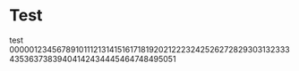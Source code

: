 # Test
test
00000123456789101112131415161718192021222324252627282930313233343536373839404142434445464748495051